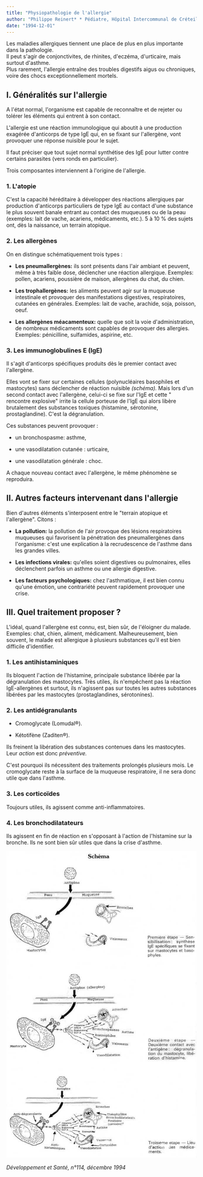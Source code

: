 ```yaml
---
title: "Physiopathologie de l'allergie"
author: "Philippe Reinert* * Pédiatre, Hôpital Intercommunal de Créteil."
date: "1994-12-01"
---
```


<div class="teaser"><p>Les maladies allergiques tiennent une place de plus en plus importante dans la pathologie.<br />
Il peut s'agir de conjonctivites, de rhinites, d'eczéma, d'urticaire, mais surtout d'asthme.<br />
Plus rarement, l'allergie entraîne des troubles digestifs aigus ou chroniques, voire des chocs exceptionnellement mortels.</p></div>

## I. Généralités sur l'allergie

A l'état normal, l'organisme est capable de reconnaître et de rejeter ou tolérer les éléments qui entrent à son contact.

L'allergie est une réaction immunologique qui aboutit à une production exagérée d'anticorps de type IgE qui, en se fixant sur l'allergène, vont provoquer une réponse nuisible pour le sujet.

Il faut préciser que tout sujet normal synthétise des IgE pour lutter contre certains parasites (vers ronds en particulier).

Trois composantes interviennent à l'origine de l'allergie.

### 1. L'atopie

C'est la capacité héréditaire à développer des réactions allergiques par production d'anticorps particuliers de type IgE au contact d'une substance le plus souvent banale entrant au contact des muqueuses ou de la peau (exemples: lait de vache, acariens, médicaments, etc.). 5 à 10 % des sujets ont, dès la naissance, un terrain atopique.

### 2. Les allergènes

On en distingue schématiquement trois types :

- **Les pneumallergènes:** ils sont présents dans l'air ambiant et peuvent, même à très faible dose, déclencher une réaction allergique. Exemples: pollen, acariens, poussière de maison, allergènes du chat, du chien.

- **Les trophallergènes:** les aliments peuvent agir sur la muqueuse intestinale et provoquer des manifestations digestives, respiratoires, cutanées en générales. Exemples: lait de vache, arachide, soja, poisson, oeuf.

- **Les allergènes méacamenteux:** quelle que soit la voie d'administration, de nombreux médicaments sont capables de provoquer des allergies. Exemples: pénicilline, sulfamides, aspirine, etc.

### 3. Les immunoglobulines E (IgE)

Il s'agit d'anticorps spécifiques produits dès le premier contact avec l'allergène.

Elles vont se fixer sur certaines cellules (polynucléaires basophiles et mastocytes) sans déclencher de réaction nuisible *(schéma).* Mais lors d'un second contact avec l'allergène, celui-ci se fixe sur l'IgE et cette " rencontre explosive" irrite la cellule porteuse de l'IgE qui alors libère brutalement des substances toxiques (histamine, sérotonine, prostaglandine). C'est la dégranulation.

Ces substances peuvent provoquer :

- un bronchospasme: asthme,

- une vasodilatation cutanée : urticaire,

- une vasodilatation générale : choc.

A chaque nouveau contact avec l'allergène, le même phénomène se reproduira.

## II. Autres facteurs intervenant dans l'allergie

Bien d'autres éléments s'interposent entre le "terrain atopique et l'allergène". Citons :

- **La pollution:** la pollution de l'air provoque des lésions respiratoires muqueuses qui favorisent la pénétration des pneumallergènes dans l'organisme: c'est une explication à la recrudescence de l'asthme dans les grandes villes.

- **Les infections virales:** qu'elles soient digestives ou pulmonaires, elles déclenchent parfois un asthme ou une allergie digestive.

- **Les facteurs psychologiques:** chez l'asthmatique, il est bien connu qu'une émotion, une contrariété peuvent rapidement provoquer une crise.

## III. Quel traitement proposer ?

L'idéal, quand l'allergène est connu, est, bien sûr, de l'éloigner du malade. Exemples: chat, chien, aliment, médicament. Malheureusement, bien souvent, le malade est allergique à plusieurs substances qu'il est bien difficile d'identifier.

### 1. Les antihistaminiques

Ils bloquent l'action de l'histamine, principale substance libérée par la dégranulation des mastocytes. Très utiles, ils n'empêchent pas la réaction IgE-allergènes et surtout, ils n'agissent pas sur toutes les autres substances libérées par les mastocytes (prostaglandines, sérotonines).

### 2. Les antidégranulants

- Cromoglycate (Lomudal®).

- Kétotifène (Zaditen®).

Ils freinent la libération des substances contenues dans les mastocytes. Leur *action* est donc *préventive.*

C'est pourquoi ils nécessitent des traitements prolongés plusieurs mois. Le cromoglycate reste à la surface de la muqueuse respiratoire, il ne sera donc utile que dans l'asthme.

### 3. Les corticoïdes

Toujours utiles, ils agissent comme anti-inflammatoires.

### 4. Les bronchodilatateurs

Ils agissent en fin de réaction en s'opposant à l'action de l'histamine sur la bronche. Ils ne sont bien sûr utiles que dans la crise d'asthme.

![](i614-1.jpg)

*Développement et Santé, n°114, décembre 1994*
